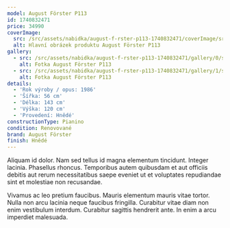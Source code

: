 ```yaml
---
model: August Förster P113
id: 1740832471
price: 34990
coverImage:
  src: /src/assets/nabidka/august-f-rster-p113-1740832471/coverImage/src.jpg
  alt: Hlavní obrázek produktu August Förster P113
gallery:
  - src: /src/assets/nabidka/august-f-rster-p113-1740832471/gallery/0/src.jpg
    alt: Fotka August Förster P113
  - src: /src/assets/nabidka/august-f-rster-p113-1740832471/gallery/1/src.jpg
    alt: Fotka August Förster P113
details:
  - 'Rok výroby / opus: 1986'
  - 'Šířka: 56 cm'
  - 'Délka: 143 cm'
  - 'Výška: 120 cm'
  - 'Provedení: Hnědé'
constructionType: Pianino
condition: Renovované
brand: August Förster
finish: Hnědé
---
```

Aliquam id dolor. Nam sed tellus id magna elementum tincidunt. Integer lacinia. Phasellus rhoncus. Temporibus autem quibusdam et aut officiis debitis aut rerum necessitatibus saepe eveniet ut et voluptates repudiandae sint et molestiae non recusandae.

Vivamus ac leo pretium faucibus. Mauris elementum mauris vitae tortor. Nulla non arcu lacinia neque faucibus fringilla. Curabitur vitae diam non enim vestibulum interdum. Curabitur sagittis hendrerit ante. In enim a arcu imperdiet malesuada.
